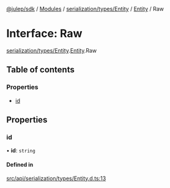 [@julep/sdk](../README.md) / [Modules](../modules.md) / [serialization/types/Entity](../modules/serialization_types_Entity.md) / [Entity](../modules/serialization_types_Entity.Entity.md) / Raw

# Interface: Raw

[serialization/types/Entity](../modules/serialization_types_Entity.md).[Entity](../modules/serialization_types_Entity.Entity.md).Raw

## Table of contents

### Properties

- [id](serialization_types_Entity.Entity.Raw.md#id)

## Properties

### id

• **id**: `string`

#### Defined in

[src/api/serialization/types/Entity.d.ts:13](https://github.com/julep-ai/samantha-monorepo/blob/9aefd53/sdks/js/src/api/serialization/types/Entity.d.ts#L13)
